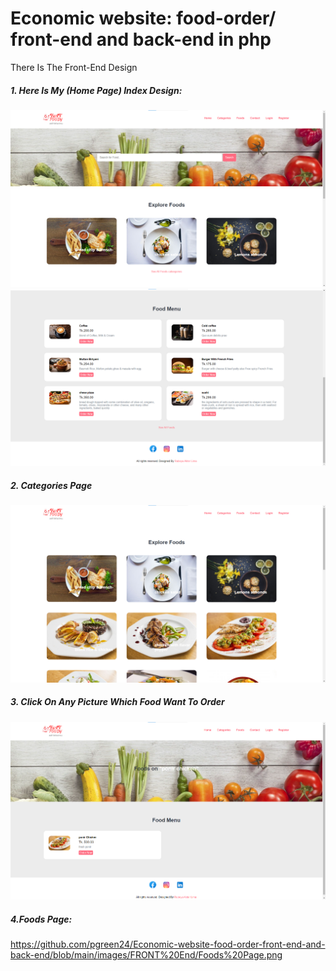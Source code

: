 # Economic website: food-order/ front-end and back-end in php
There Is The Front-End Design
##### 1.	Here Is My (Home Page) Index Design:
<div> 
  
<img src =https://github.com/pgreen24/Economic-website-food-order-front-end-and-back-end/blob/main/images/FRONT%20End/home%20page.png/>
<img src =https://github.com/pgreen24/Economic-website-food-order-front-end-and-back-end/blob/main/images/FRONT%20End/homepage2.png/>

</div>

##### 2.	Categories Page 
<div> 
  <img src =https://github.com/pgreen24/Economic-website-food-order-front-end-and-back-end/blob/main/images/FRONT%20End/categories%20page.png/>
</div>

##### 3.	Click On Any Picture Which Food Want To Order
<div>
  <img src =https://github.com/pgreen24/Economic-website-food-order-front-end-and-back-end/blob/main/images/FRONT%20End/Click%20On%20Any%20Picture.png/>
</div>

##### 4.Foods Page:
https://github.com/pgreen24/Economic-website-food-order-front-end-and-back-end/blob/main/images/FRONT%20End/Foods%20Page.png
